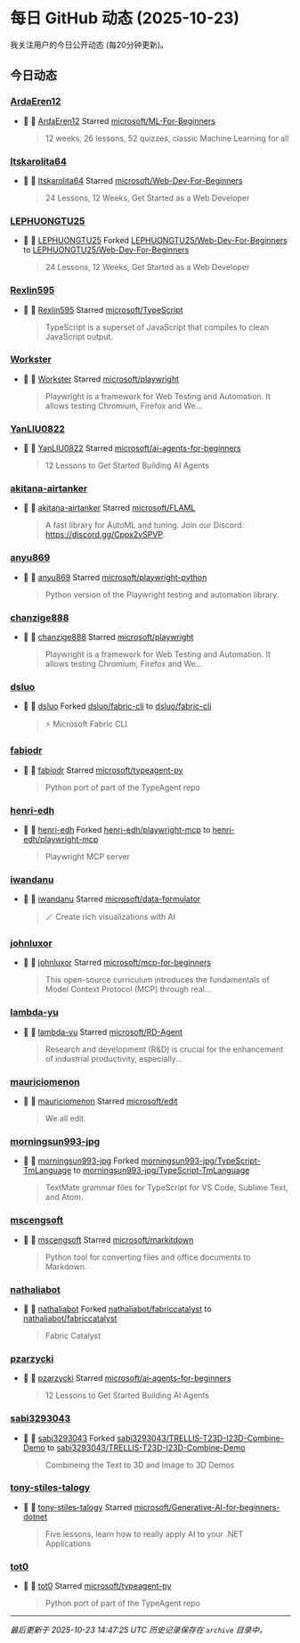 # 每日 GitHub 动态 (2025-10-23)

我关注用户的今日公开动态 (每20分钟更新)。

## 今日动态

### [ArdaEren12](https://github.com/ArdaEren12)
- 🌟 👤 [ArdaEren12](https://github.com/ArdaEren12) Starred [microsoft/ML-For-Beginners](https://github.com/microsoft/ML-For-Beginners)
  > 12 weeks, 26 lessons, 52 quizzes, classic Machine Learning for all

### [Itskarolita64](https://github.com/Itskarolita64)
- 🌟 👤 [Itskarolita64](https://github.com/Itskarolita64) Starred [microsoft/Web-Dev-For-Beginners](https://github.com/microsoft/Web-Dev-For-Beginners)
  > 24 Lessons, 12 Weeks, Get Started as a Web Developer

### [LEPHUONGTU25](https://github.com/LEPHUONGTU25)
- 🍴 👤 [LEPHUONGTU25](https://github.com/LEPHUONGTU25) Forked [LEPHUONGTU25/Web-Dev-For-Beginners](https://github.com/LEPHUONGTU25/Web-Dev-For-Beginners) to [LEPHUONGTU25/Web-Dev-For-Beginners](https://github.com/LEPHUONGTU25/Web-Dev-For-Beginners)
  > 24 Lessons, 12 Weeks, Get Started as a Web Developer

### [Rexlin595](https://github.com/Rexlin595)
- 🌟 👤 [Rexlin595](https://github.com/Rexlin595) Starred [microsoft/TypeScript](https://github.com/microsoft/TypeScript)
  > TypeScript is a superset of JavaScript that compiles to clean JavaScript output.

### [Workster](https://github.com/Workster)
- 🌟 👤 [Workster](https://github.com/Workster) Starred [microsoft/playwright](https://github.com/microsoft/playwright)
  > Playwright is a framework for Web Testing and Automation. It allows testing Chromium, Firefox and We...

### [YanLIU0822](https://github.com/YanLIU0822)
- 🌟 👤 [YanLIU0822](https://github.com/YanLIU0822) Starred [microsoft/ai-agents-for-beginners](https://github.com/microsoft/ai-agents-for-beginners)
  > 12 Lessons to Get Started Building AI Agents

### [akitana-airtanker](https://github.com/akitana-airtanker)
- 🌟 👤 [akitana-airtanker](https://github.com/akitana-airtanker) Starred [microsoft/FLAML](https://github.com/microsoft/FLAML)
  > A fast library for AutoML and tuning. Join our Discord: https://discord.gg/Cppx2vSPVP.

### [anyu869](https://github.com/anyu869)
- 🌟 👤 [anyu869](https://github.com/anyu869) Starred [microsoft/playwright-python](https://github.com/microsoft/playwright-python)
  > Python version of the Playwright testing and automation library.

### [chanzige888](https://github.com/chanzige888)
- 🌟 👤 [chanzige888](https://github.com/chanzige888) Starred [microsoft/playwright](https://github.com/microsoft/playwright)
  > Playwright is a framework for Web Testing and Automation. It allows testing Chromium, Firefox and We...

### [dsluo](https://github.com/dsluo)
- 🍴 👤 [dsluo](https://github.com/dsluo) Forked [dsluo/fabric-cli](https://github.com/dsluo/fabric-cli) to [dsluo/fabric-cli](https://github.com/dsluo/fabric-cli)
  > ⚡ Microsoft Fabric CLI

### [fabiodr](https://github.com/fabiodr)
- 🌟 👤 [fabiodr](https://github.com/fabiodr) Starred [microsoft/typeagent-py](https://github.com/microsoft/typeagent-py)
  > Python port of part of the TypeAgent repo

### [henri-edh](https://github.com/henri-edh)
- 🍴 👤 [henri-edh](https://github.com/henri-edh) Forked [henri-edh/playwright-mcp](https://github.com/henri-edh/playwright-mcp) to [henri-edh/playwright-mcp](https://github.com/henri-edh/playwright-mcp)
  > Playwright MCP server

### [iwandanu](https://github.com/iwandanu)
- 🌟 👤 [iwandanu](https://github.com/iwandanu) Starred [microsoft/data-formulator](https://github.com/microsoft/data-formulator)
  > 🪄 Create rich visualizations with AI 

### [johnluxor](https://github.com/johnluxor)
- 🌟 👤 [johnluxor](https://github.com/johnluxor) Starred [microsoft/mcp-for-beginners](https://github.com/microsoft/mcp-for-beginners)
  > This open-source curriculum introduces the fundamentals of Model Context Protocol (MCP) through real...

### [lambda-yu](https://github.com/lambda-yu)
- 🌟 👤 [lambda-yu](https://github.com/lambda-yu) Starred [microsoft/RD-Agent](https://github.com/microsoft/RD-Agent)
  > Research and development (R&D) is crucial for the enhancement of industrial productivity, especially...

### [mauriciomenon](https://github.com/mauriciomenon)
- 🌟 👤 [mauriciomenon](https://github.com/mauriciomenon) Starred [microsoft/edit](https://github.com/microsoft/edit)
  > We all edit.

### [morningsun993-jpg](https://github.com/morningsun993-jpg)
- 🍴 👤 [morningsun993-jpg](https://github.com/morningsun993-jpg) Forked [morningsun993-jpg/TypeScript-TmLanguage](https://github.com/morningsun993-jpg/TypeScript-TmLanguage) to [morningsun993-jpg/TypeScript-TmLanguage](https://github.com/morningsun993-jpg/TypeScript-TmLanguage)
  > TextMate grammar files for TypeScript for VS Code, Sublime Text, and Atom.

### [mscengsoft](https://github.com/mscengsoft)
- 🌟 👤 [mscengsoft](https://github.com/mscengsoft) Starred [microsoft/markitdown](https://github.com/microsoft/markitdown)
  > Python tool for converting files and office documents to Markdown.

### [nathaliabot](https://github.com/nathaliabot)
- 🍴 👤 [nathaliabot](https://github.com/nathaliabot) Forked [nathaliabot/fabriccatalyst](https://github.com/nathaliabot/fabriccatalyst) to [nathaliabot/fabriccatalyst](https://github.com/nathaliabot/fabriccatalyst)
  > Fabric Catalyst

### [pzarzycki](https://github.com/pzarzycki)
- 🌟 👤 [pzarzycki](https://github.com/pzarzycki) Starred [microsoft/ai-agents-for-beginners](https://github.com/microsoft/ai-agents-for-beginners)
  > 12 Lessons to Get Started Building AI Agents

### [sabi3293043](https://github.com/sabi3293043)
- 🍴 👤 [sabi3293043](https://github.com/sabi3293043) Forked [sabi3293043/TRELLIS-T23D-I23D-Combine-Demo](https://github.com/sabi3293043/TRELLIS-T23D-I23D-Combine-Demo) to [sabi3293043/TRELLIS-T23D-I23D-Combine-Demo](https://github.com/sabi3293043/TRELLIS-T23D-I23D-Combine-Demo)
  > Combineing the Text to 3D and Image to 3D Demos

### [tony-stiles-talogy](https://github.com/tony-stiles-talogy)
- 🌟 👤 [tony-stiles-talogy](https://github.com/tony-stiles-talogy) Starred [microsoft/Generative-AI-for-beginners-dotnet](https://github.com/microsoft/Generative-AI-for-beginners-dotnet)
  > Five lessons, learn how to really apply AI to your .NET Applications

### [tot0](https://github.com/tot0)
- 🌟 👤 [tot0](https://github.com/tot0) Starred [microsoft/typeagent-py](https://github.com/microsoft/typeagent-py)
  > Python port of part of the TypeAgent repo


---
*最后更新于 2025-10-23 14:47:25 UTC*
*历史记录保存在 `archive` 目录中。*
